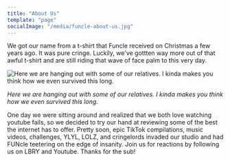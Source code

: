 ```yaml
---
title: "About Us"
template: "page"
socialImage: "/media/funcle-about-us.jpg"
---
```


We got our name from a t-shirt that Funcle received on Christmas a few years ago. It was pure cringe. Luckily, we've gottten way more out of that awful t-shirt and are still riding that wave of face palm to this very day.

![Here we are hanging out with some of our relatives. I kinda makes you think how we even survived this long.](/media/funcle-about-us.jpg)

*Here we are hanging out with some of our relatives. I kinda makes you think how we even survived this long.*

One day we were sitting around and realized that we both love watching youtube fails, so we decided to try our hand at reviewing some of the best the internet has to offer. Pretty soon, epic TikTok compilations, music videos, challenges, YLYL, LOLZ, and cringelords invaded our studio and had FUNcle teetering on the edge of insanity. Join us for reactions by following us on LBRY and Youtube. Thanks for the sub!